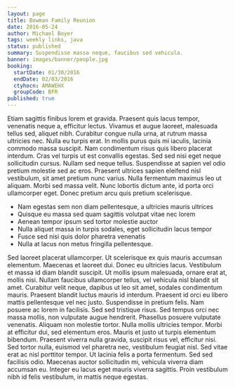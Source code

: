 ```yaml
---
layout: page
title: Bowman Family Reunion
date: 2016-05-24
author: Michael Boyer
tags: weekly links, java
status: published
summary: Suspendisse massa neque, faucibus sed vehicula.
banner: images/banner/people.jpg
booking:
  startDate: 01/30/2016
  endDate: 02/03/2016
  ctyhocn: AMAWEHX
  groupCode: BFR
published: true
---
```

Etiam sagittis finibus lorem et gravida. Praesent quis lacus tempor, venenatis neque a, efficitur lectus. Vivamus et augue laoreet, malesuada tellus sed, aliquet nibh. Curabitur congue nulla urna, at rutrum massa ultricies nec. Nulla eu turpis erat. In mollis purus quis mi iaculis, lacinia commodo massa suscipit. Nam condimentum risus quis libero placerat interdum. Cras vel turpis ut est convallis egestas. Sed sed nisi eget neque sollicitudin cursus. Nullam sed neque tellus. Suspendisse at sapien vel odio pretium molestie sed ac eros. Praesent ultrices sapien eleifend nisl vestibulum, sit amet pretium nunc varius. Nulla fermentum maximus leo ut aliquam. Morbi sed massa velit. Nunc lobortis dictum ante, id porta orci ullamcorper eget. Donec pretium arcu quis pretium scelerisque.

* Nam egestas sem non diam pellentesque, a ultricies mauris ultrices
* Quisque eu massa sed quam sagittis volutpat vitae nec lorem
* Aenean tempor ipsum sed tortor molestie auctor
* Nulla aliquet massa in turpis sodales, eget sollicitudin lacus tempor
* Fusce sed nisi quis dolor pharetra venenatis
* Nulla at lacus non metus fringilla pellentesque.

Sed laoreet placerat ullamcorper. Ut scelerisque ex quis mauris accumsan elementum. Maecenas et laoreet dui. Donec eu ultricies lacus. Vestibulum et massa id diam blandit suscipit. Ut mollis ipsum malesuada, ornare erat at, mollis nisi. Nullam faucibus ullamcorper tellus, vel vehicula nisl blandit sit amet. Curabitur velit neque, dapibus ut leo sit amet, sodales condimentum mauris. Praesent blandit luctus mauris id interdum. Praesent id orci eu libero mattis pellentesque vel nec justo. Suspendisse in pretium felis. Nam posuere ac lorem in facilisis. Sed sed tristique risus. Sed tempus orci nec massa mollis, non vulputate augue hendrerit. Phasellus posuere vulputate venenatis. Aliquam non molestie tortor.
Nulla mollis ultricies tempor. Morbi at efficitur dui, sed elementum eros. Mauris et justo ut turpis elementum bibendum. Praesent viverra nulla gravida, suscipit risus vel, efficitur nisi. Sed tortor nulla, euismod vel pharetra nec, vestibulum feugiat nisl. Sed vitae erat ac nisl porttitor tempor. Ut lacinia felis a porta fermentum. Sed sed facilisis odio. Maecenas auctor sollicitudin mi, vehicula viverra diam accumsan eu. Integer eu lacus eget mauris viverra sagittis. Proin vestibulum nibh id felis vestibulum, in mattis neque egestas.
